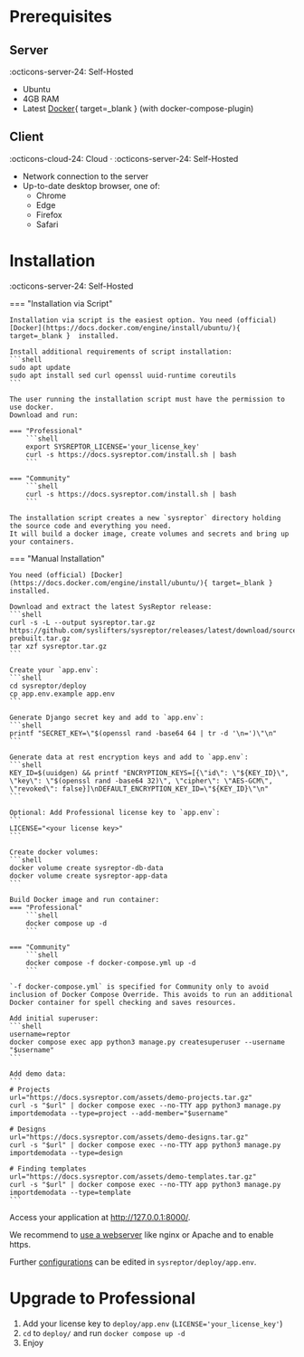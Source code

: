 # Prerequisites
## Server
:octicons-server-24: Self-Hosted

* Ubuntu
* 4GB RAM
* Latest [Docker](https://docs.docker.com/engine/install/ubuntu/){ target=_blank } (with docker-compose-plugin)

## Client
:octicons-cloud-24: Cloud · :octicons-server-24: Self-Hosted

* Network connection to the server
* Up-to-date desktop browser, one of:
    * Chrome
    * Edge
    * Firefox
    * Safari


# Installation
:octicons-server-24: Self-Hosted

=== "Installation via Script"
    
    Installation via script is the easiest option. You need (official) [Docker](https://docs.docker.com/engine/install/ubuntu/){ target=_blank }  installed.

    Install additional requirements of script installation:
    ```shell
    sudo apt update
    sudo apt install sed curl openssl uuid-runtime coreutils
    ```

    The user running the installation script must have the permission to use docker.  
    Download and run:

    === "Professional"
        ```shell
        export SYSREPTOR_LICENSE='your_license_key' 
        curl -s https://docs.sysreptor.com/install.sh | bash
        ```

    === "Community"
        ```shell
        curl -s https://docs.sysreptor.com/install.sh | bash
        ```

    The installation script creates a new `sysreptor` directory holding the source code and everything you need.  
    It will build a docker image, create volumes and secrets and bring up your containers.

=== "Manual Installation"

    You need (official) [Docker](https://docs.docker.com/engine/install/ubuntu/){ target=_blank }  installed.

    Download and extract the latest SysReptor release:
    ```shell
    curl -s -L --output sysreptor.tar.gz https://github.com/syslifters/sysreptor/releases/latest/download/source-prebuilt.tar.gz
    tar xzf sysreptor.tar.gz
    ```

    Create your `app.env`:
    ```shell
    cd sysreptor/deploy
    cp app.env.example app.env
    ```

    Generate Django secret key and add to `app.env`:
    ```shell
    printf "SECRET_KEY=\"$(openssl rand -base64 64 | tr -d '\n=')\"\n"
    ```

    Generate data at rest encryption keys and add to `app.env`:
    ```shell
    KEY_ID=$(uuidgen) && printf "ENCRYPTION_KEYS=[{\"id\": \"${KEY_ID}\", \"key\": \"$(openssl rand -base64 32)\", \"cipher\": \"AES-GCM\", \"revoked\": false}]\nDEFAULT_ENCRYPTION_KEY_ID=\"${KEY_ID}\"\n"
    ```

    Optional: Add Professional license key to `app.env`:
    ```
    LICENSE="<your license key>"
    ```

    Create docker volumes:
    ```shell
    docker volume create sysreptor-db-data
    docker volume create sysreptor-app-data
    ```

    Build Docker image and run container:
    === "Professional"
        ```shell
        docker compose up -d
        ```

    === "Community"
        ```shell
        docker compose -f docker-compose.yml up -d
        ```

    `-f docker-compose.yml` is specified for Community only to avoid inclusion of Docker Compose Override. This avoids to run an additional Docker container for spell checking and saves resources.

    Add initial superuser:
    ```shell
    username=reptor
    docker compose exec app python3 manage.py createsuperuser --username "$username"
    ```

    Add demo data:
    ```
    # Projects
    url="https://docs.sysreptor.com/assets/demo-projects.tar.gz"
    curl -s "$url" | docker compose exec --no-TTY app python3 manage.py importdemodata --type=project --add-member="$username"

    # Designs
    url="https://docs.sysreptor.com/assets/demo-designs.tar.gz"
    curl -s "$url" | docker compose exec --no-TTY app python3 manage.py importdemodata --type=design
    
    # Finding templates
    url="https://docs.sysreptor.com/assets/demo-templates.tar.gz"
    curl -s "$url" | docker compose exec --no-TTY app python3 manage.py importdemodata --type=template
    ```


Access your application at http://127.0.0.1:8000/.

We recommend to [use a webserver](/setup/nginx-server) like nginx or Apache and to enable https.

Further [configurations](/setup/configuration/) can be edited in `sysreptor/deploy/app.env`.

# Upgrade to Professional
1. Add your license key to `deploy/app.env` (`LICENSE='your_license_key'`)
2. `cd` to `deploy/` and run `docker compose up -d`
3. Enjoy
